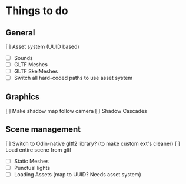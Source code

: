 # Things to do

## General
[ ] Asset system (UUID based)
 - [ ] Sounds
 - [ ] GLTF Meshes
 - [ ] GLTF SkelMeshes
 - [ ] Switch all hard-coded paths to use asset system

## Graphics
[ ] Make shadow map follow camera
[ ] Shadow Cascades

## Scene management
[ ] Switch to Odin-native gltf2 library? (to make custom ext's cleaner)
[ ] Load entire scene from gltf
 - [ ] Static Meshes
 - [ ] Punctual lights
 - [ ] Loading Assets (map to UUID? Needs asset system)

